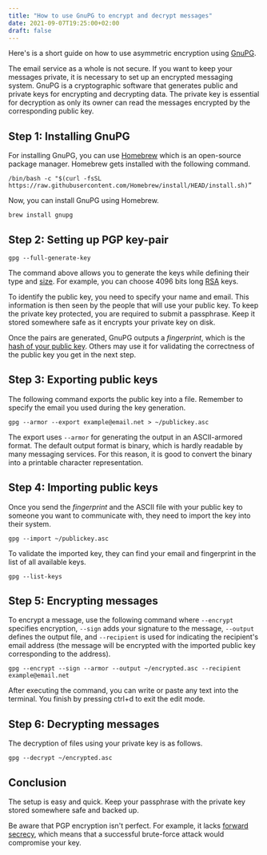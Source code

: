 ```yaml
---
title: "How to use GnuPG to encrypt and decrypt messages"
date: 2021-09-07T19:25:00+02:00
draft: false
---
```


Here's is a short guide on how to use asymmetric encryption using [GnuPG](https://gnupg.org/).

The email service as a whole is not secure. If you want to keep your messages private, it is necessary to set up an encrypted messaging system.
GnuPG is a cryptographic software that generates public and private keys for encrypting and decrypting data. The private key is essential for decryption as only its owner can read the messages encrypted by the corresponding public key.


## Step 1: Installing GnuPG

For installing GnuPG, you can use [Homebrew](https://brew.sh/) which is an open-source package manager. Homebrew gets installed with the following command.

```
/bin/bash -c "$(curl -fsSL https://raw.githubusercontent.com/Homebrew/install/HEAD/install.sh)”
```

Now, you can install GnuPG using Homebrew.

```
brew install gnupg
```


## Step 2: Setting up PGP key-pair

```
gpg --full-generate-key
```

The command above allows you to generate the keys while defining their type and [size](https://en.wikipedia.org/wiki/Key_size#Asymmetric_algorithm_key_lengths). For example, you can choose 4096 bits long [RSA](https://en.wikipedia.org/wiki/RSA_(cryptosystem)) keys.

To identify the public key, you need to specify your name and email. This information is then seen by the people that will use your public key.
To keep the private key protected, you are required to submit a passphrase. Keep it stored somewhere safe as it encrypts your private key on disk.

Once the pairs are generated, GnuPG outputs a *fingerprint*, which is the [hash of your public key](https://en.wikipedia.org/wiki/Public_key_fingerprint). Others may use it for validating the correctness of the public key you get in the next step.


## Step 3: Exporting public keys

The following command exports the public key into a file. Remember to specify the email you used during the key generation.

```
gpg --armor --export example@email.net > ~/publickey.asc
```

The export uses `--armor` for generating the output in an ASCII-armored format. The default output format is binary, which is hardly readable by many messaging services. For this reason, it is good to convert the binary into a printable character representation.


## Step 4: Importing public keys

Once you send the *fingerprint* and the ASCII file with your public key to someone you want to communicate with, they need to import the key into their system.

```
gpg --import ~/publickey.asc
```

To validate the imported key, they can find your email and fingerprint in the list of all available keys.

```
gpg --list-keys
```


## Step 5: Encrypting messages

To encrypt a message, use the following command where `--encrypt` specifies encryption, `--sign` adds your signature to the message, `--output` defines the output file, and `--recipient` is used for indicating the recipient's email address (the message will be encrypted with the imported public key corresponding to the address).

```
gpg --encrypt --sign --armor --output ~/encrypted.asc --recipient example@email.net
```

After executing the command, you can write or paste any text into the terminal. You finish by pressing ctrl+d to exit the edit mode.


## Step 6: Decrypting messages

The decryption of files using your private key is as follows.

```
gpg --decrypt ~/encrypted.asc
```


## Conclusion

The setup is easy and quick. Keep your passphrase with the private key stored somewhere safe and backed up.

Be aware that PGP encryption isn't perfect. For example, it lacks [forward secrecy](https://en.wikipedia.org/wiki/Forward_secrecy), which means that a successful brute-force attack would compromise your key.